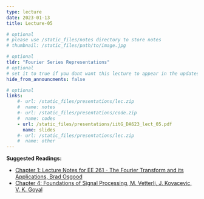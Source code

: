 ```yaml
---
type: lecture
date: 2023-01-13
title: Lecture-05

# optional
# please use /static_files/notes directory to store notes
# thumbnail: /static_files/path/to/image.jpg

# optional
tldr: "Fourier Series Representations"
# optional
# set it to true if you dont want this lecture to appear in the updates section
hide_from_announcments: false

# optional
links: 
    #- url: /static_files/presentations/lec.zip
    #  name: notes
    #- url: /static_files/presentations/code.zip
    #  name: codes
    - url: /static_files/presentations/iitG_DA623_lect_05.pdf
      name: slides
    #- url: /static_files/presentations/lec.zip
    #  name: other
---
```


**Suggested Readings:**
- [Chapter 1: Lecture Notes for EE 261 - The Fourier Transform and its Applications, Brad Osgood](https://see.stanford.edu/materials/lsoftaee261/book-fall-07.pdf)
- [Chapter 4: Foundations of Signal Processing, M. Vetterli, J. Kovacevic, V. K. Goyal](https://www.fourierandwavelets.org/)
